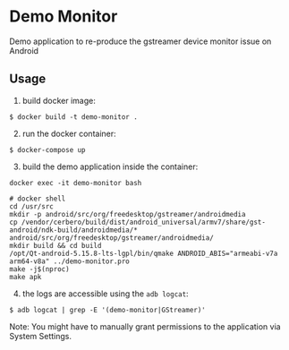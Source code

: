 # Demo Monitor

Demo application to re-produce the gstreamer device monitor issue on Android

## Usage

1. build docker image: 

```shell
$ docker build -t demo-monitor .
```

2. run the docker container: 

```shell
$ docker-compose up
```

3. build the demo application inside the container: 

```shell
docker exec -it demo-monitor bash

# docker shell
cd /usr/src
mkdir -p android/src/org/freedesktop/gstreamer/androidmedia
cp /vendor/cerbero/build/dist/android_universal/armv7/share/gst-android/ndk-build/androidmedia/* android/src/org/freedesktop/gstreamer/androidmedia/
mkdir build && cd build
/opt/Qt-android-5.15.8-lts-lgpl/bin/qmake ANDROID_ABIS="armeabi-v7a arm64-v8a" ../demo-monitor.pro
make -j$(nproc)
make apk
```

4. the logs are accessible using the `adb logcat`:

```shell
$ adb logcat | grep -E '(demo-monitor|GStreamer)'
```

Note: You might have to manually grant permissions to the application via System Settings.